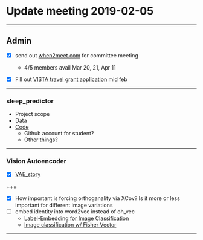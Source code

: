 # Update meeting 2019-02-05

---

## Admin

- [X] send out [when2meet.com](https://www.when2meet.com/?7494790-vocb8) for committee meeting
  - 4/5 members avail Mar 20, 21, Apr 11

- [X] Fill out [VISTA travel grant application](http://vista.info.yorku.ca/opportunities/visiting-scholar-trainee-awards/) mid feb

---
### sleep_predictor

- Project scope
- Data
- [Code](https://github.com/jzlab/sleep_ann)
  - Github account for student?
  - Other things?


---

### Vision Autoencoder

[](https://raw.githubusercontent.com/elijahc/tensorflow-generative-model-collections/master/assets/etc/S-AE_structures.png)

- [X] [VAE_story](https://gist.github.com/elijahc/c7b2c8a9ef03148b3b4b8d2bac32c7c7#file-vae_story-ipynb)

+++

- [x] How important is forcing orthoganality via XCov? Is it more or less important for different image variations
- [ ] embed identity into word2vec instead of oh_vec
  - [Label-Embedding for Image Classification](https://arxiv.org/pdf/1503.08677.pdf)
  - [Image classification w/ Fisher Vector](https://hal.inria.fr/hal-00830491v2/document)
---

